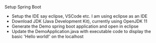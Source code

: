 Setup Spring Boot
- Setup the IDE say eclipse, VSCode etc. I am using eclipse as an IDE 
- Download JDK (Java Development Kit), currently using OpenJDK 11
- Generate the Demo spring boot application and open in eclipse 
- Update the DemoApplication.java with executable code to display the basic 'Hello world!' on the localhost 



